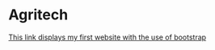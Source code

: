 # Agritech
[This link displays my first website with the use of bootstrap]( https://samuelabu2003.github.io/Agritech/)
